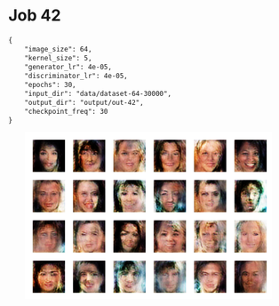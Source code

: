 
Job 42
======


```
{
    "image_size": 64,
    "kernel_size": 5,
    "generator_lr": 4e-05,
    "discriminator_lr": 4e-05,
    "epochs": 30,
    "input_dir": "data/dataset-64-30000",
    "output_dir": "output/out-42",
    "checkpoint_freq": 30
}
```  
<p align="center">
    <img src="images/output42.png" height="300"/>
</p>